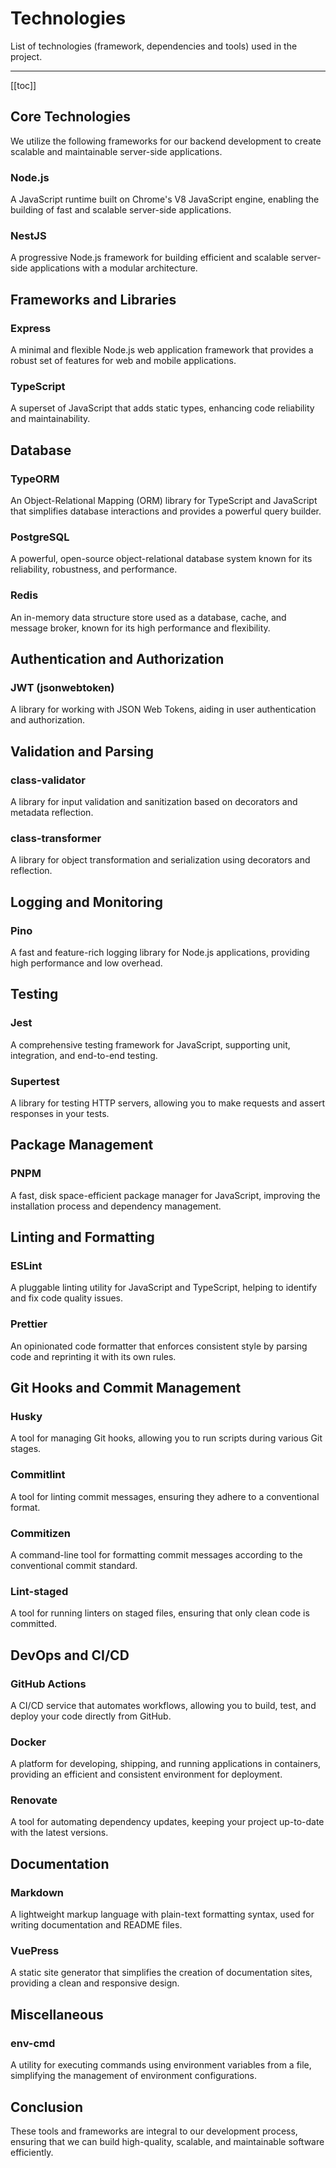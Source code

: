 # Technologies

List of technologies (framework, dependencies and tools) used in the project.

---

[[toc]]

## Core Technologies

We utilize the following frameworks for our backend development to create scalable and maintainable server-side applications.

### Node.js

A JavaScript runtime built on Chrome's V8 JavaScript engine, enabling the building of fast and scalable server-side applications.

### NestJS

A progressive Node.js framework for building efficient and scalable server-side applications with a modular architecture.

## Frameworks and Libraries

### Express

A minimal and flexible Node.js web application framework that provides a robust set of features for web and mobile applications.

### TypeScript

A superset of JavaScript that adds static types, enhancing code reliability and maintainability.

## Database

### TypeORM

An Object-Relational Mapping (ORM) library for TypeScript and JavaScript that simplifies database interactions and provides a powerful query builder.

### PostgreSQL

A powerful, open-source object-relational database system known for its reliability, robustness, and performance.

### Redis

An in-memory data structure store used as a database, cache, and message broker, known for its high performance and flexibility.

## Authentication and Authorization

### JWT (jsonwebtoken)

A library for working with JSON Web Tokens, aiding in user authentication and authorization.

## Validation and Parsing

### class-validator

A library for input validation and sanitization based on decorators and metadata reflection.

### class-transformer

A library for object transformation and serialization using decorators and reflection.

## Logging and Monitoring

### Pino

A fast and feature-rich logging library for Node.js applications, providing high performance and low overhead.

## Testing

### Jest

A comprehensive testing framework for JavaScript, supporting unit, integration, and end-to-end testing.

### Supertest

A library for testing HTTP servers, allowing you to make requests and assert responses in your tests.

## Package Management

### PNPM

A fast, disk space-efficient package manager for JavaScript, improving the installation process and dependency management.

## Linting and Formatting

### ESLint

A pluggable linting utility for JavaScript and TypeScript, helping to identify and fix code quality issues.

### Prettier

An opinionated code formatter that enforces consistent style by parsing code and reprinting it with its own rules.

## Git Hooks and Commit Management

### Husky

A tool for managing Git hooks, allowing you to run scripts during various Git stages.

### Commitlint

A tool for linting commit messages, ensuring they adhere to a conventional format.

### Commitizen

A command-line tool for formatting commit messages according to the conventional commit standard.

### Lint-staged

A tool for running linters on staged files, ensuring that only clean code is committed.

## DevOps and CI/CD

### GitHub Actions

A CI/CD service that automates workflows, allowing you to build, test, and deploy your code directly from GitHub.

### Docker

A platform for developing, shipping, and running applications in containers, providing an efficient and consistent environment for deployment.

### Renovate

A tool for automating dependency updates, keeping your project up-to-date with the latest versions.

## Documentation

### Markdown

A lightweight markup language with plain-text formatting syntax, used for writing documentation and README files.

### VuePress

A static site generator that simplifies the creation of documentation sites, providing a clean and responsive design.

## Miscellaneous

### env-cmd

A utility for executing commands using environment variables from a file, simplifying the management of environment configurations.

## Conclusion

These tools and frameworks are integral to our development process, ensuring that we can build high-quality, scalable, and maintainable software efficiently.
